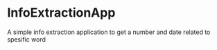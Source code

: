 # InfoExtractionApp
A simple info extraction application to get a number and date related to spesific word
